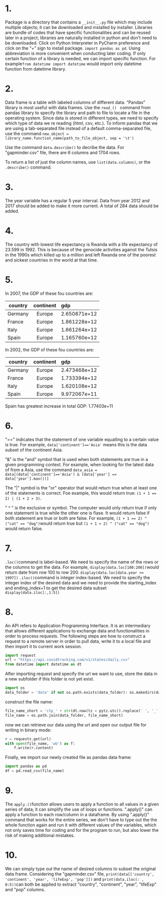 # 1.	
Package is a directory that contains a ```__init__.py``` file which may include multiple objects; it can be downloaded and installed by installer. Libraries are bundle of codes that have specific functionalities and can be reused later in a project; libraries are naturally installed in python and don’t need to be downloaded. Click on Python Interpreter in PyCharm preference and click on the “+” sign to install package. ```import pandas as pd```. Using abbreviation is more convenient when conducting later coding. If only certain function of a library is needed, we can import specific function. For example```from datetime import datetime``` would import only datetime function from datetime library.

# 2.
Data frame is a table with labeled columns of different data. “Pandas” library is most useful with data frames. Use the ```read_() ``` command from pandas library to specify the library and path to file to locate a file in the operating system. Since data is stored in different types, we need to specify which type of data we re reading (html, csv, etc.). To inform pandas that we are using a tab-separated file instead of a default comma-separated file, use the command ```new_object = library_name.function_name(path_to_file_object, sep = '\t')```

Use the command ```data.describe()``` to decribe the data. For "gapminder.csv" file, there are 6 columns and 1704 rows. 

To return a list of just the column names, use ```list(data.columns)```, or the``` .describe()``` command.

# 3.
The year variable has a regular 5 year interval. Data from year 2012 and 2017 should be added to make it more current. A total of 284 data should be added.

# 4.
The country with lowest life expectancy is Rwanda with a life expectancy of 23.599 in 1992. This is because of the genocide activities against the Tutsis in the 1990s which killed up to a million and left Rwanda one of the poorest and sickest countries in the world at that time.

# 5.
In 2007, the GDP of these fou countries are:

| country | continent |      gdp     |
| ------- | :-------: | :----------- |
| Germany |  Europe   | 2.650871e+12 |
| France  |  Europe   | 1.861228e+12 |
| Italy   |  Europe   | 1.661264e+12 |
| Spain   |  Europe   | 1.165760e+12 |

In 2002, the GDP of these fou countries are:

| country | continent |      gdp     |
| ------- | :-------: | :----------- |
| Germany |  Europe   | 2.473468e+12 |
| France  |  Europe   | 1.733394e+12 |
| Italy   |  Europe   | 1.620108e+12 |
| Spain   |  Europe   | 9.972067e+11 |

Spain has greatest increase in total GDP: 1.77403e+11

# 6.
"==" indicates that the statement of one variable equalling to a certain value is true. For example, ```data['continent']=='Asia'``` means this is the data subset of the continent Asia. 

"&" is the "and" symbol that is used when both statements are true in a given programming context. For example, when looking for the latest data of from a Asia,  use the command ```data_asia = data[(data['continent']=='Asia') & (data['year'] == data['year'].max())]```

The "|" symbol is the "or" operator that would return true when at least one of the statements is correct. Foe example, this would return true: ```(1 + 1 == 2) | (1 + 2 > 3)```. 

" ^ " is the exclusive or symbol. The computer would only return true if only one statement is true while the other one is flase. It would return false if both statement are true or both are false. For example, ```(1 + 1 == 2) ^ ("cat" == "dog")```would return true but ```(1 + 1 > 2) ^ ("cat" == "dog")``` would return false. 

# 7.
```.loc()```command is label-based. We need to specify the name of the rows or the columns to get the data. 
For example, ```display(data.loc[100:200])```would return date from row 100 to row 200.
```display(data.loc[data.year >= 1997])```
```.iloc()```command is integer index-based. We need to specify the integer index of the desired data and we need to provide the starting_index and ending_index+1 to get the desired data subset
```display(data.iloc[:,1:5])```

# 8.
An API refers to Application Programming Interface. It is an intermediary that allows different applications to exchange data and functionalities in order to process requests. The following steps are how to construct a request to a remote server in order to pull data, write it to a local file and then import it to current work session.

```python
import request
url = "https://api.covidtracking.com/v1/states/daily.csv"
from datetime import datetime as dt
```
After importing request and specify the url we want to use, store the data in a new subfolder if this folder is not yet exist.
```python
import os
data_folder = 'data' if not os.path.exists(data_folder): os.makedirs(data_folder)
```
construct the file name:
```python
file_name_short = 'ctp_' + str(dt.now(tz = pytz.utc)).replace(' ', '_') + '.csv'
file_name = os.path.join(data_folder, file_name_short)
```
now we can retrieve our data using the url and open our output file for writing in binary mode:
```python
r = requests.get(url)
with open(file_name, 'wb') as f:
    f.write(r.content)
```
Finally, we import our newly created file as pandas data frame:
```python
import pandas as pd
df = pd.read_csv(file_name)
```

# 9.
The ```apply.()```function allows users to apply a function to all values in a given series of data; it can simplify the use of loops or functions. ".apply()" can apply a function to each row/column in a dataframe. By using ".apply()" command that works for the entire series, we don't have to type out the the whole function again and run it with different values of the variables, which not only saves time for coding and for the program to run, but also lower the risk of making additional mistakes.

# 10.
We can simply type out the name of desired columns to subset the original data frame. Considering the "gapminder.csv" file, ```print(data[['country', 'continent', 'year', 'lifeExp', 'pop']])``` and ```print(data.iloc(: , 0:5))```can both be applied to extract "country", "continent", "year", "lifeExp" and "pop" columns.
